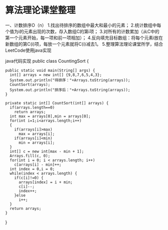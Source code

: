 # 算法理论课堂整理
一、计数排序O（n）
  1.找出待排序的数组中最大和最小的元素；
  2.统计数组中每个值为i的元素出现的次数，存入数组C的第i项；
  3.对所有的计数累加（从C中的第一个元素开始，每一项和前一项相加）；
  4.反向填充目标数组：将每个元素i放在新数组的第C(i)项，每放一个元素就将C(i)减去1。
  5.整理算法理论课堂所学，结合LeetCode使用java实现
  
  java代码实现
  public class CountingSort {

    public static void main(String[] args) {
      int[] arrays = new int[] {9,8,7,6,5,4,3};
      System.out.println("待排序："+Arrays.toString(arrays));
      CountSort(arrays);
      System.out.println("排序后："+Arrays.toString(arrays));
    }

    private static int[] CountSort(int[] arrays) {
      if(arrays.length==0)
        return arrays;
      int max = arrays[0],min = arrays[0];
      for(int i=1;i<arrays.length;i++)
      {
        if(arrays[i]>max)
          max = arrays[i];
        if(arrays[i]<min)
          min = arrays[i];
      }
      int[] c = new int[max - min + 1]; 
      Arrays.fill(c, 0);	
      for(int i = 0; i < arrays.length; i++)
        c[arrays[i] - min]++;
      int index = 0,i = 0;
      while(index < arrays.length) {
        if(c[i]!=0) {
          arrays[index] = i + min;
          c[i]--;
          index++;
        }else
          i++;
      }
      return arrays;
    }	
  }

